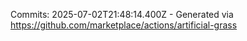 Commits: 2025-07-02T21:48:14.400Z - Generated via https://github.com/marketplace/actions/artificial-grass
<br>
